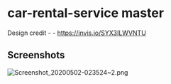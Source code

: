 # car-rental-service master

Design credit - - https://invis.io/SYX3ILWVNTU

## Screenshots

![Screenshot_20200502-023524~2.png](https://mail.google.com/mail/u/0/#inbox/QgrcJHsBsbdcnmvGtcHDvGFlmMcXRmgKDSl?projector=1&messagePartId=0.2)
